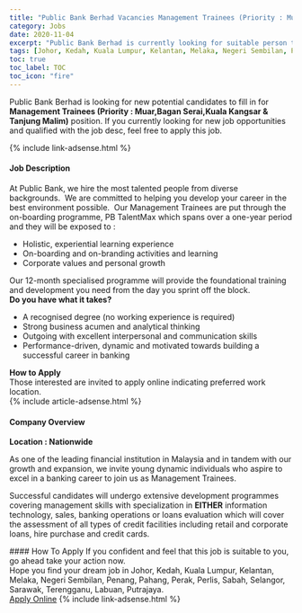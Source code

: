 ```yaml
---
title: "Public Bank Berhad Vacancies Management Trainees (Priority : Muar,Bagan Serai,Kuala Kangsar & Tanjung Malim)" 
category: Jobs 
date: 2020-11-04 
excerpt: "Public Bank Berhad is currently looking for suitable person to fill in the Management Trainees (Priority : Muar,Bagan Serai,Kuala Kangsar & Tanjung Malim) which positioned at Johor, Kedah, Kuala Lumpur, Kelantan, Melaka, Negeri Sembilan, Penang, Pahang, Perak, Perlis, Sabah, Selangor, Sarawak, Terengganu, Labuan, Putrajaya" 
tags: [Johor, Kedah, Kuala Lumpur, Kelantan, Melaka, Negeri Sembilan, Penang, Pahang, Perak, Perlis, Sabah, Selangor, Sarawak, Terengganu, Labuan, Putrajaya] 
toc: true 
toc_label: TOC 
toc_icon: "fire" 
--- 
```


<p>Public Bank Berhad is looking for new potential candidates to fill in for <b>Management Trainees (Priority : Muar,Bagan Serai,Kuala Kangsar & Tanjung Malim)</b> position. If you currently looking for new job opportunities and qualified with the job desc, feel free to apply this job.
</p>{% include link-adsense.html %} 
<div><div><div><h4>Job Description</h4></div></div><div><div><span><div><div><div>At Public Bank, we hire the most talented people from diverse backgrounds.&#160; We are committed to helping you develop your career in the best environment possible.&#160; Our Management Trainees are put through the on-boarding programme, PB TalentMax which spans over a one-year period and they will be exposed to :</div><ul><li>Holistic, experiential learning experience</li><li>On-boarding and on-branding activities and learning</li><li>Corporate values and personal growth</li></ul><div>Our 12-month specialised programme will provide the foundational training and development you need from the day you sprint off the block.</div><div><strong>Do you have what it takes?</strong></div><ul><li>A recognised degree (no working experience is required)</li><li>Strong business acumen and analytical thinking</li><li>Outgoing with excellent interpersonal and communication skills</li><li>Performance-driven, dynamic and motivated towards building a successful career in banking</li></ul><div><div><strong>How to Apply</strong></div><div>Those interested are invited to apply online indicating preferred work location.</div></div></div></div></span></div></div></div> 
{% include article-adsense.html %} 
<div><div><div><h4>Company Overview</h4></div></div><div><div><span><div>
<b>Location : Nationwide</b>
<p>
	As one of the leading financial institution in Malaysia and in tandem with our growth and expansion, we invite young dynamic individuals who aspire to excel in a banking career to join us as Management Trainees.</p>
<p>
	Successful candidates will undergo extensive development programmes covering management skills with specialization in <b>EITHER</b> information technology, sales, banking operations or loans evaluation which will cover the assessment of all types of credit facilities including retail and corporate loans, hire purchase and credit cards.</p></div></span></div></div></div> 
#### How To Apply 
If you confident and feel that this job is suitable to you, go ahead take your action now. <br/> 
Hope you find your dream job in Johor, Kedah, Kuala Lumpur, Kelantan, Melaka, Negeri Sembilan, Penang, Pahang, Perak, Perlis, Sabah, Selangor, Sarawak, Terengganu, Labuan, Putrajaya. <br/> 
<a href="https://www.jobstreet.com.my/en/job/management-trainees-priority-:-muar-bagan-serai-kuala-kangsar-tanjung-malim-4414555?jobId=jobstreet-my-job-4414555&sectionRank=11&token=0~5501bf9d-7b50-46db-b56d-acaba021a6ea&fr=SRP%20View%20In%20New%20Ta" class="btn btn--info" target="_blank" rel="nofollow noopenner">Apply Online</a> 
{% include link-adsense.html %} 